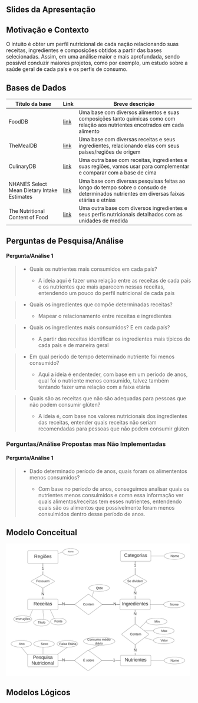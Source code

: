 ## Slides da Apresentação

## Motivação e Contexto

O intuito é obter um perfil nutricional de cada nação relacionando suas receitas, ingredientes e composições obtidos a partir das bases selecionadas. Assim, em uma análise maior e mais aprofundada, sendo possível conduzir maiores projetos, como por exemplo, um estudo sobre a saúde geral de cada país e os perfis de consumo.


## Bases de Dados

Título da base | Link | Breve descrição
----- | ----- | -----
FoodDB | [link](https://www.foodb.ca/) | Uma base com diversos alimentos e suas composições tanto quimicas como com relação aos nutrientes encotrados em cada alimento
TheMealDB | [link](https://www.themealdb.com/) | Uma base com diversas receitas e seus ingredientes, relacionando elas com seus países/regiões de origem
CulinaryDB | [link](https://cosylab.iiitd.edu.in/culinarydb/) | Uma outra base com receitas, ingredientes e suas regiões, vamos usar para complementar e comparar com a base de cima
NHANES Select Mean Dietary Intake Estimates | [link](https://data.cdc.gov/NCHS/NHANES-Select-Mean-Dietary-Intake-Estimates/8wmh-yzz9) | Uma base com diversas pesquisas feitas ao longo do tempo sobre o consudo de determinados nutrientes em diversas faixas etárias e etnias
The Nutritional Content of Food | [link](https://www.kaggle.com/datasets/thedevastator/the-nutritional-content-of-food-a-comprehensive) | Uma outra base com diversos ingredientes e seus perfis nutricionais detalhados com as unidades de medida

## Perguntas de Pesquisa/Análise

#### Pergunta/Análise 1
> * Quais os nutrientes mais consumidos em cada país?
>   
>   * A ideia aqui é fazer uma relação entre as receitas de cada país e os nutrientes que mais aparecem nessas receitas, entendendo um pouco do perfil nutricional de cada pais

> * Quais os ingredientes que compõe determinadas receitas?
>   
>   * Mapear o relacionamento entre receitas e ingredientes

> * Quais os ingredientes mais consumidos? E em cada país?
>   
>   * A partir das receitas identificar os ingredientes mais típicos de cada país e de maneira geral

> * Em qual período de tempo determinado nutriente foi menos consumido?
>   
>   * Aqui a ideia é endenteder, com base em um período de anos, qual foi o nutriente menos consumido, talvez também tentando fazer uma relação com a faixa etária

> * Quais são as receitas que não são adequadas para pessoas que não podem consumir glúten? 
>   
>   * A ideia é, com base nos valores nutricionais dos ingredientes das receitas, entender quais receitas não seriam recomendadas para pessoas que não podem consumir glúten


### Perguntas/Análise Propostas mas Não Implementadas

#### Pergunta/Análise 1
> * Dado determinado período de anos, quais foram os alimententos menos consumidos?
>   
>   * Com base no período de anos, conseguimos analisar quais os nutrientes menos consulmidos e comn essa informação ver quais alimentos/receitas tem esses nutrientes, entendendo quais são os alimentos que possivelmente foram menos consulmidos dentro desse período de anos.


## Modelo Conceitual

<img src="images/er_projeto_pt1.png" width="500px" height="auto">

## Modelos Lógicos
